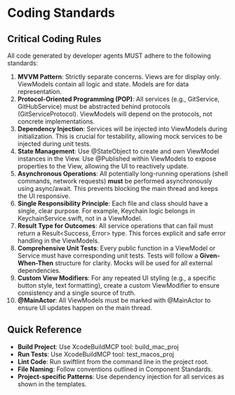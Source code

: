 # **Coding Standards**

## **Critical Coding Rules**

All code generated by developer agents MUST adhere to the following standards:

1. **MVVM Pattern**: Strictly separate concerns. Views are for display only. ViewModels contain all logic and state. Models are for data representation.  
2. **Protocol-Oriented Programming (POP)**: All services (e.g., GitService, GitHubService) must be abstracted behind protocols (GitServiceProtocol). ViewModels will depend on the protocols, not concrete implementations.  
3. **Dependency Injection**: Services will be injected into ViewModels during initialization. This is crucial for testability, allowing mock services to be injected during unit tests.  
4. **State Management**: Use @StateObject to create and own ViewModel instances in the View. Use @Published within ViewModels to expose properties to the View, allowing the UI to reactively update.  
5. **Asynchronous Operations**: All potentially long-running operations (shell commands, network requests) **must** be performed asynchronously using async/await. This prevents blocking the main thread and keeps the UI responsive.  
6. **Single Responsibility Principle**: Each file and class should have a single, clear purpose. For example, Keychain logic belongs in KeychainService.swift, not in a ViewModel.  
7. **Result Type for Outcomes**: All service operations that can fail must return a Result\<Success, Error\> type. This forces explicit and safe error handling in the ViewModels.  
8. **Comprehensive Unit Tests**: Every public function in a ViewModel or Service must have corresponding unit tests. Tests will follow a **Given-When-Then** structure for clarity. Mocks will be used for all external dependencies.  
9. **Custom View Modifiers**: For any repeated UI styling (e.g., a specific button style, text formatting), create a custom ViewModifier to ensure consistency and a single source of truth.  
10. **@MainActor**: All ViewModels must be marked with @MainActor to ensure UI updates happen on the main thread.

## **Quick Reference**

- **Build Project**: Use XcodeBuildMCP tool: build_mac_proj  
- **Run Tests**: Use XcodeBuildMCP tool: test_macos_proj  
- **Lint Code**: Run swiftlint from the command line in the project root.  
- **File Naming**: Follow conventions outlined in Component Standards.  
- **Project-specific Patterns**: Use dependency injection for all services as shown in the templates.